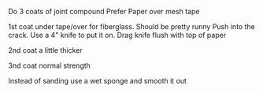 
Do 3 coats of joint compound
Prefer Paper over mesh tape

1st coat under tape/over for fiberglass.  Should be pretty runny
  Push into the crack.  Use a 4" knife to put it on.
  Drag knife flush with top of paper

2nd coat a little thicker

3nd coat normal strength


Instead of sanding use a wet sponge and smooth it out
<!--stackedit_data:
eyJoaXN0b3J5IjpbMTg0MjQ0MDE4Nl19
-->